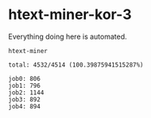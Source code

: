 # htext-miner-kor-3

Everything doing here is automated.

```
htext-miner

total: 4532/4514 (100.39875941515287%)

job0: 806
job1: 796
job2: 1144
job3: 892
job4: 894
```
